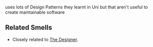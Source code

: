 uses lots of Design Patterns they learnt in Uni but that aren't useful to create maintainable software


## Related Smells
* Closely related to [The Designer](The-Designer.md).